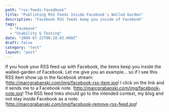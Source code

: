 ```yaml
---
path: "rss-feeds-facedbook"
title: "Publishing RSS Feeds Inside Facebook's Walled Garden"
description: "Facebook RSS feeds keep you inside of Facebook"
tags: 
  - "Facebook"
  - "Usability & Testing"
date: "2009-07-22T08:18:02.000Z"
draft: false
category: "test"
layout: "post"
---
```


If you hook your RSS feed up with Facebook, the items keep you inside the walled-garden of Facebook. Let me give you an example... so if I see this RSS item show up in the facebook stream: !http://marcgrabanski.com/img/facebook-rss-item.jpg! I click on the link and it sends me to a Facebook note. !http://marcgrabanski.com/img/facebook-note.jpg! The RSS feed links should go to the intended context, my blog and not stay inside Facebook as a note. !http://marcgrabanski.com/img/facebook-remove-rss-feed.jpg!